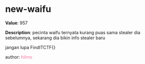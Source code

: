 # new-waifu

**Value**: 957

**Description**: pecinta waifu ternyata kurang puas sama stealer dia sebelumnya, sekarang dia bikin info stealer baru

jangan lupa FindITCTF{}

author: <span style="color:#f275a1;">hilmo</span>
